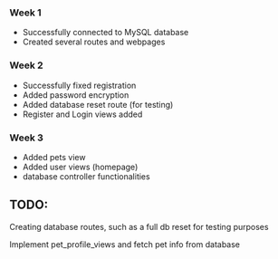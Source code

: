 ### Week 1
- Successfully connected to MySQL database
- Created several routes and webpages

### Week 2
- Successfully fixed registration
- Added password encryption
- Added database reset route (for testing)
- Register and Login views added

### Week 3
- Added pets view
- Added user views (homepage)
- database controller functionalities

TODO:
------
Creating database routes, such as a full db reset for testing purposes

Implement pet_profile_views and fetch pet info from database